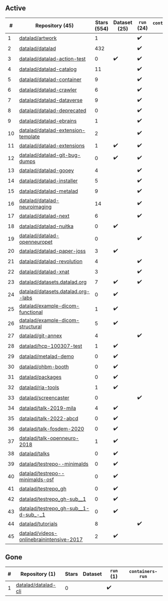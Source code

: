 ## Active
| # | Repository (45) | Stars (554) | Dataset (25) | `run` (24) | `containers-run` |
| --- | --- | --- | --- | --- | --- |
| 1 | [datalad/artwork](https://github.com/datalad/artwork) | 1 |  | :heavy_check_mark: |  |
| 2 | [datalad/datalad](https://github.com/datalad/datalad) | 432 |  | :heavy_check_mark: |  |
| 3 | [datalad/datalad-action-test](https://github.com/datalad/datalad-action-test) | 0 | :heavy_check_mark: | :heavy_check_mark: |  |
| 4 | [datalad/datalad-catalog](https://github.com/datalad/datalad-catalog) | 11 |  | :heavy_check_mark: |  |
| 5 | [datalad/datalad-container](https://github.com/datalad/datalad-container) | 9 |  | :heavy_check_mark: |  |
| 6 | [datalad/datalad-crawler](https://github.com/datalad/datalad-crawler) | 6 |  | :heavy_check_mark: |  |
| 7 | [datalad/datalad-dataverse](https://github.com/datalad/datalad-dataverse) | 9 |  | :heavy_check_mark: |  |
| 8 | [datalad/datalad-deprecated](https://github.com/datalad/datalad-deprecated) | 0 |  | :heavy_check_mark: |  |
| 9 | [datalad/datalad-ebrains](https://github.com/datalad/datalad-ebrains) | 1 |  | :heavy_check_mark: |  |
| 10 | [datalad/datalad-extension-template](https://github.com/datalad/datalad-extension-template) | 2 |  | :heavy_check_mark: |  |
| 11 | [datalad/datalad-extensions](https://github.com/datalad/datalad-extensions) | 1 | :heavy_check_mark: | :heavy_check_mark: |  |
| 12 | [datalad/datalad-git-bug-dumps](https://github.com/datalad/datalad-git-bug-dumps) | 0 | :heavy_check_mark: | :heavy_check_mark: |  |
| 13 | [datalad/datalad-gooey](https://github.com/datalad/datalad-gooey) | 4 |  | :heavy_check_mark: |  |
| 14 | [datalad/datalad-installer](https://github.com/datalad/datalad-installer) | 5 |  | :heavy_check_mark: |  |
| 15 | [datalad/datalad-metalad](https://github.com/datalad/datalad-metalad) | 9 |  | :heavy_check_mark: |  |
| 16 | [datalad/datalad-neuroimaging](https://github.com/datalad/datalad-neuroimaging) | 14 |  | :heavy_check_mark: |  |
| 17 | [datalad/datalad-next](https://github.com/datalad/datalad-next) | 6 |  | :heavy_check_mark: |  |
| 18 | [datalad/datalad-nuitka](https://github.com/datalad/datalad-nuitka) | 0 | :heavy_check_mark: |  |  |
| 19 | [datalad/datalad-openneuropet](https://github.com/datalad/datalad-openneuropet) | 0 |  | :heavy_check_mark: |  |
| 20 | [datalad/datalad-paper-joss](https://github.com/datalad/datalad-paper-joss) | 3 | :heavy_check_mark: |  |  |
| 21 | [datalad/datalad-revolution](https://github.com/datalad/datalad-revolution) | 4 |  | :heavy_check_mark: |  |
| 22 | [datalad/datalad-xnat](https://github.com/datalad/datalad-xnat) | 3 |  | :heavy_check_mark: |  |
| 23 | [datalad/datasets.datalad.org](https://github.com/datalad/datasets.datalad.org) | 7 | :heavy_check_mark: | :heavy_check_mark: |  |
| 24 | [datalad/datasets.datalad.org--labs](https://github.com/datalad/datasets.datalad.org--labs) | 0 | :heavy_check_mark: |  |  |
| 25 | [datalad/example-dicom-functional](https://github.com/datalad/example-dicom-functional) | 1 | :heavy_check_mark: |  |  |
| 26 | [datalad/example-dicom-structural](https://github.com/datalad/example-dicom-structural) | 5 | :heavy_check_mark: |  |  |
| 27 | [datalad/git-annex](https://github.com/datalad/git-annex) | 4 |  | :heavy_check_mark: |  |
| 28 | [datalad/hcp-100307-test](https://github.com/datalad/hcp-100307-test) | 1 | :heavy_check_mark: |  |  |
| 29 | [datalad/metalad-demo](https://github.com/datalad/metalad-demo) | 0 | :heavy_check_mark: |  |  |
| 30 | [datalad/ohbm-booth](https://github.com/datalad/ohbm-booth) | 0 | :heavy_check_mark: |  |  |
| 31 | [datalad/packages](https://github.com/datalad/packages) | 0 | :heavy_check_mark: |  |  |
| 32 | [datalad/ria-tools](https://github.com/datalad/ria-tools) | 1 | :heavy_check_mark: |  |  |
| 33 | [datalad/screencaster](https://github.com/datalad/screencaster) | 0 |  | :heavy_check_mark: |  |
| 34 | [datalad/talk-2019-mila](https://github.com/datalad/talk-2019-mila) | 4 | :heavy_check_mark: |  |  |
| 35 | [datalad/talk-2022-abcd](https://github.com/datalad/talk-2022-abcd) | 0 | :heavy_check_mark: |  |  |
| 36 | [datalad/talk-fosdem-2020](https://github.com/datalad/talk-fosdem-2020) | 0 | :heavy_check_mark: |  |  |
| 37 | [datalad/talk-openneuro-2018](https://github.com/datalad/talk-openneuro-2018) | 1 | :heavy_check_mark: |  |  |
| 38 | [datalad/talks](https://github.com/datalad/talks) | 0 | :heavy_check_mark: |  |  |
| 39 | [datalad/testrepo--minimalds](https://github.com/datalad/testrepo--minimalds) | 0 | :heavy_check_mark: |  |  |
| 40 | [datalad/testrepo--minimalds-osf](https://github.com/datalad/testrepo--minimalds-osf) | 0 | :heavy_check_mark: |  |  |
| 41 | [datalad/testrepo_gh](https://github.com/datalad/testrepo_gh) | 0 | :heavy_check_mark: |  |  |
| 42 | [datalad/testrepo_gh-sub__1](https://github.com/datalad/testrepo_gh-sub__1) | 0 | :heavy_check_mark: |  |  |
| 43 | [datalad/testrepo_gh-sub__1-d-sub_-_1](https://github.com/datalad/testrepo_gh-sub__1-d-sub_-_1) | 0 | :heavy_check_mark: |  |  |
| 44 | [datalad/tutorials](https://github.com/datalad/tutorials) | 8 |  | :heavy_check_mark: |  |
| 45 | [datalad/videos-onlinebrainintensive-2017](https://github.com/datalad/videos-onlinebrainintensive-2017) | 2 | :heavy_check_mark: |  |  |

## Gone
| # | Repository (1) | Stars | Dataset | `run` (1) | `containers-run` |
| --- | --- | --- | --- | --- | --- |
| 1 | [datalad/datalad-cli](https://github.com/datalad/datalad-cli) | 0 |  | :heavy_check_mark: |  |
